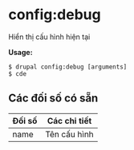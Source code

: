 # config:debug
Hiển thị cấu hình hiện tại

**Usage:**
```
$ drupal config:debug [arguments]
$ cde  
```

## Các đối số có sẵn
Đối số | Các chi tiết
---------|-------------
name | Tên cấu hình
